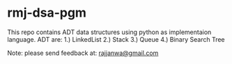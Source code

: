 # rmj-dsa-pgm
This repo contains ADT data structures using python as implementaion language.
ADT are:
1.) LinkedList
2.) Stack
3.) Queue
4.) Binary Search Tree

Note: please send feedback at: rajjanwa@gmail.com
 
